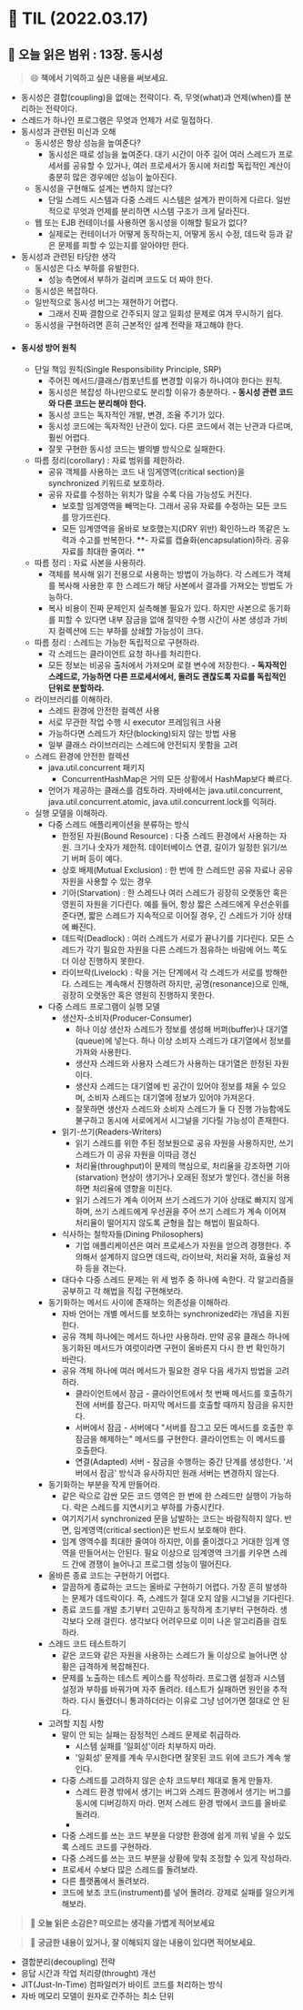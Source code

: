 # 📝 TIL (2022.03.17)  
📖 오늘 읽은 범위 : 13장. 동시성
---   
> 😄 **책에서 기억하고 싶은 내용을 써보세요.**   

- 동시성은 결합(coupling)을 없애는 전략이다. 즉, 무엇(what)과 언제(when)를 분리하는 전략이다.
- 스레드가 하나인 프로그램은 무엇과 언제가 서로 밀접하다.
- 동시성과 관련된 미신과 오해
  - 동시성은 항상 성능을 높여준다?
    - 동시성은 때로 성능을 높여준다. 대기 시간이 아주 길어 여러 스레드가 프로세서를 공유할 수 있거나, 여러 프로세서가 동시에 처리할 독립적인 계산이 충분히 많은 경우에만 성능이 높아진다.
  - 동시성을 구현해도 설계는 변하지 않는다?
    - 단일 스레드 시스템과 다중 스레드 시스템은 설계가 판이하게 다르다. 일반적으로 무엇과 언제를 분리하면 시스템 구조가 크게 달라진다.
  - 웹 또는 EJB 컨테이너를 사용하면 동시성을 이해할 필요가 없다?
    - 실제로는 컨테이너가 어떻게 동작하는지, 어떻게 동시 수정, 데드락 등과 같은 문제를 피할 수 있는지를 알아야만 한다.
- 동시성과 관련된 타당한 생각
  - 동시성은 다소 부하를 유발한다.
    - 성능 측면에서 부하가 걸리며 코드도 더 짜야 한다.
  - 동시성은 복잡하다.
  - 일반적으로 동시성 버그는 재현하기 어렵다.
    - 그래서 진짜 결함으로 간주되지 않고 일회성 문제로 여겨 무시하기 쉽다.
  - 동시성을 구현하려면 흔히 근본적인 설계 전략을 재고해야 한다.
- #### 동시성 방어 원칙
  - 단일 책임 원칙(Single Responsibility Principle, SRP)
    - 주어진 메서드/클래스/컴포넌트를 변경할 이유가 하나여야 한다는 원칙.
    - 동시성은 복잡성 하나만으로도 분리할 이유가 충분하다.
    **- 동시성 관련 코드와 다른 코드는 분리해야 한다.**
    - 동시성 코드는 독자적인 개발, 변경, 조율 주기가 있다.
    - 동시성 코드에는 독자적인 난관이 있다. 다른 코드에서 겪는 난관과 다르며, 훨씬 어렵다.
    - 잘못 구현한 동시성 코드는 별의별 방식으로 실패한다.
  - 따름 정리(corollary) : 자료 범위를 제한하라.
    - 공유 객체를 사용하는 코드 내 임게영역(critical section)을 synchronized 키워드로 보호하라.
    - 공유 자료를 수정하는 위치가 많을 수록 다음 가능성도 커진다.
      - 보호할 임계영역을 빼먹는다. 그래서 공유 자료를 수정하는 모든 코드를 망가뜨린다.
      - 모든 임계영역을 올바로 보호했는지(DRY 위반) 확인하느라 똑같은 노력과 수고를 반복한다.
    **- 자료를 캡슐화(encapsulation)하라. 공유 자료를 최대한 줄여라. **
  - 따름 정리 : 자료 사본을 사용하라.
    - 객체를 복사해 읽기 전용으로 사용하는 방법이 가능하다. 각 스레드가 객체를 복사해 사용한 후 한 스레드가 해당 사본에서 결과를 가져오는 방법도 가능하다.
    - 복사 비용이 진짜 문제인지 실측해볼 필요가 있다. 하지만 사본으로 동기화를 피할 수 있다면 내부 잠금을 없애 절약한 수행 시간이 사본 생성과 가비지 컬렉션에 드는 부하를 상쇄할 가능성이 크다.
  - 따름 정리 : 스레드는 가능한 독립적으로 구현하라.
    - 각 스레드는 클라이언트 요청 하나를 처리한다.
    - 모든 정보는 비공유 출처에서 가져오며 로컬 변수에 저장한다.
    **- 독자적인 스레드로, 가능하면 다른 프로세서에서, 돌려도 괜찮도록 자료를 독립적인 단위로 분할하라.**
  - 라이브러리를 이해하라.
    - 스레드 환경에 안전한 컬렉션 사용
    - 서로 무관한 작업 수행 시 executor 프레임워크 사용
    - 가능하다면 스레드가 차단(blocking)되지 않는 방법 사용
    - 일부 클래스 라이브러리는 스레드에 안전되지 못함을 고려
  - 스레드 환경에 안전한 컬렉션
    - java.util.concurrent 패키지
      - ConcurrentHashMap은 거의 모든 상황에서 HashMap보다 빠르다.
    - 언어가 제공하는 클래스를 검토하라. 자바에서는 java.util.concurrent, java.util.concurrent.atomic, java.util.concurrent.lock를 익혀라.
  - 실행 모델을 이해하라.
    - 다중 스레드 애플리케이션을 분류하는 방식
      - 한정된 자원(Bound Resource) : 다중 스레드 환경에서 사용하는 자원. 크기나 숫자가 제한적. 데이터베이스 연결, 길이가 일정한 읽기/쓰기 버퍼 등이 예다.
      - 상호 배제(Mutual Exclusion) : 한 번에 한 스레드만 공유 자료나 공유 자원을 사용할 수 있는 경우
      - 기아(Starvation) : 한 스레드나 여러 스레드가 굉장히 오랫동안 혹은 영원히 자원을 기다린다. 예를 들어, 항상 짧은 스레드에게 우선순위를 준다면, 짧은 스레드가 지속적으로 이어질 경우, 긴 스레드가 기아 상태에 빠진다.
      - 데드락(Deadlock) : 여러 스레드가 서로가 끝나기를 기다린다. 모든 스레드가 각기 필요한 자원을 다른 스레드가 점유하는 바람에 어느 쪽도 더 이상 진행하지 못한다.
      - 라이브락(Livelock) : 락을 거는 단계에서 각 스레드가 서로를 방해한다. 스레드는 계속해서 진행하려 하지만, 공명(resonance)으로 인해, 굉장히 오랫동안 혹은 영원히 진행하지 못한다.
    - 다중 스레드 프로그램이 실행 모델
      - 생산자-소비자(Producer-Consumer)
        - 하나 이상 생산자 스레드가 정보를 생성해 버퍼(buffer)나 대기열(queue)에 넣는다. 하나 이상 소비자 스레드가 대기열에서 정보를 가져와 사용한다.
        - 생산자 스레드와 사용자 스레드가 사용하는 대기열은 한정된 자원이다.
        - 생산자 스레드는 대기열에 빈 공간이 있어야 정보를 채울 수 있으며, 소비자 스레드는 대기열에 정보가 있어야 가져온다.
        - 잘못하면 생산자 스레드와 소비자 스레드가 둘 다 진행 가능함에도 불구하고 동시에 서로에게서 시그널을 기다릴 가능성이 존재한다.
      - 읽기-쓰기(Readers-Writers)
        - 읽기 스레드를 위한 주된 정보원으로 공유 자원을 사용하지만, 쓰기 스레드가 이 공유 자원을 이따금 갱신
        - 처리율(throughput)이 문제의 핵심으로, 처리율을 강조하면 기아(starvation) 현상이 생기거나 오래된 정보가 쌓인다. 갱신을 허용하면 처리율에 영향을 미친다.
        - 읽기 스레드가 계속 이어져 쓰기 스레드가 기아 상태로 빠지지 않게 하며, 쓰기 스레드에게 우선권을 주어 쓰기 스레드가 계속 이어져 처리율이 떨어지지 않도록 균형을 잡는 해법이 필요하다.
      - 식사하는 철학자들(Dining Philosophers)
        - 기업 애플리케이션은 여러 프로세스가 자원을 얻으려 경쟁한다. 주의해서 설계하지 않으면 데드락, 라이브락, 처리율 저하, 효율성 저하 등을 겪는다.
      - 대다수 다중 스레드 문제는 위 세 범주 중 하나에 속한다. 각 알고리즘을 공부하고 각 해법을 직접 구현해보라.
    - 동기화하는 메서드 사이에 존재하는 의존성을 이해하라.
      - 자바 언어는 개별 메서드를 보호하는 synchronized라는 개념을 지원한다.
      - 공유 객체 하나에는 메서드 하나만 사용하라. 만약 공유 클래스 하나에 동기화된 메서드가 여럿이라면 구현이 올바른지 다시 한 번 확인하기 바란다.
      - 공유 객체 하나에 여러 메서드가 필요한 경우 다음 세가지 방법을 고려하라.
        - 클라이언트에서 잠금 - 클라이언트에서 첫 번째 메서드를 호출하기 전에 서버를 잠근다. 마지막 메서드를 호출할 때까지 잠금을 유지한다.
        - 서버에서 잠금 - 서버에다 "서버를 잠그고 모든 메서드를 호출한 후 잠금을 해제하는" 메서드를 구현한다. 클라이언트는 이 메서드를 호출한다.
        - 연결(Adapted) 서버 - 잠금을 수행하는 중간 단계를 생성한다. '서버에서 잠금' 방식과 유사하지만 원래 서버는 변경하지 않는다.
    - 동기화하는 부분을 작게 만들어라.
      - 같은 락으로 감싼 모든 코드 영역은 한 번에 한 스레드만 실행이 가능하다. 락은 스레드를 지연시키고 부하를 가중시킨다.
      - 여기저기서 synchronized 문을 남발하는 코드는 바람직하지 않다. 반면, 임계영역(critical section)은 반드시 보호해야 한다.
      - 임계 영역수를 최대한 줄여야 하지만, 이를 줄이겠다고 거대한 임계 영역을 만들어서는 안된다. 필요 이상으로 임계영역 크기를 키우면 스레드 간에 경쟁이 늘어나고 프로그램 성능이 떨어진다.
    - 올바른 종료 코드는 구현하기 어렵다.
      - 깔끔하게 종료하는 코드는 올바로 구현하기 어렵다. 가장 흔히 발생하는 문제가 데드락이다. 즉, 스레드가 절대 오지 않을 시그널을 기다린다.
      - 종료 코드를 개발 초기부터 고민하고 동작하게 초기부터 구현하라. 생각보다 오래 걸린다. 생각보다 어려우므로 이미 나온 알고리즘을 검토하라.
    - 스레드 코드 테스트하기
      - 같은 코드와 같은 자원을 사용하는 스레드가 둘 이상으로 늘어나면 상황은 급격하게 복잡해진다.
      - 문제를 노출하는 테스트 케이스를 작성하라. 프로그램 설정과 시스템 설정과 부하를 바꿔가며 자주 돌려라. 테스트가 실패하면 원인을 추적하라. 다시 돌렸더니 통과하더라는 이유로 그냥 넘어가면 절대로 안 된다.
    - 고려할 지침 사항
      - 말이 안 되는 실패는 잠정적인 스레드 문제로 취급하라.
        - 시스템 실패를 '일회성'이라 치부하지 마라.
        - '일회성' 문제를 계속 무시한다면 잘못된 코드 위에 코드가 계속 쌓인다.
      - 다중 스레드를 고려하지 않은 순차 코드부터 제대로 돌게 만들자.
        - 스레드 환경 밖에서 생기는 버그와 스레드 환경에서 생기는 버그를 동시에 디버깅하지 마라. 먼저 스레드 환경 밖에서 코드를 올바로 돌려라.
        - 
      - 다중 스레드를 쓰는 코드 부분을 다양한 환경에 쉽게 끼워 넣을 수 있도록 스레드 코드를 구현하라.
      - 다중 스레드를 쓰는 코드 부분을 상황에 맞춰 조정할 수 있게 작성하라.
      - 프로세서 수보다 많은 스레드를 돌려보라.
      - 다른 플랫폼에서 돌려보라.
      - 코드에 보조 코드(instrument)를 넣어 돌려라. 강제로 실패를 일으키게 해보라.



> 🤔 **오늘 읽은 소감은? 떠오르는 생각을 가볍게 적어보세요** 

> 🔎 **궁금한 내용이 있거나, 잘 이해되지 않는 내용이 있다면 적어보세요.**  
- 결합분리(decoupling) 전략
- 응답 시간과 작업 처리량(throught) 개선
- JIT(Just-In-Time) 컴파일러가 바이트 코드를 처리하는 방식
- 자바 메모리 모델이 원자로 간주하는 최소 단위
